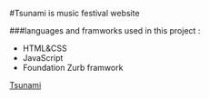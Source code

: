 #Tsunami is music festival website

###languages and framworks used in this project :
- HTML&CSS
- JavaScript
- Foundation Zurb framwork

[Tsunami](syntaxsizer.github.io/tsunami/)
